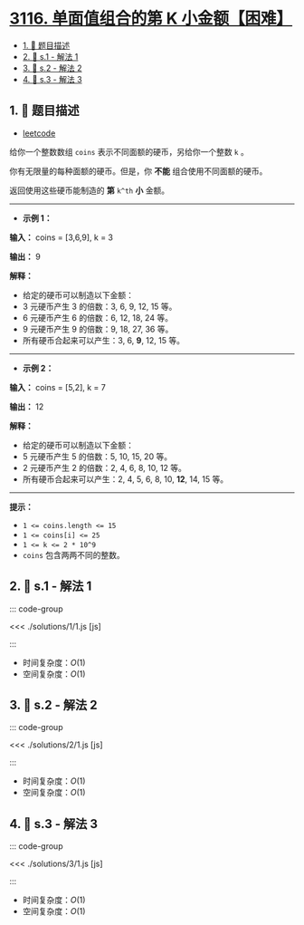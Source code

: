 # [3116. 单面值组合的第 K 小金额【困难】](https://github.com/tnotesjs/TNotes.leetcode/tree/main/notes/3116.%20%E5%8D%95%E9%9D%A2%E5%80%BC%E7%BB%84%E5%90%88%E7%9A%84%E7%AC%AC%20K%20%E5%B0%8F%E9%87%91%E9%A2%9D%E3%80%90%E5%9B%B0%E9%9A%BE%E3%80%91)

<!-- region:toc -->

- [1. 📝 题目描述](#1--题目描述)
- [2. 🎯 s.1 - 解法 1](#2--s1---解法-1)
- [3. 🎯 s.2 - 解法 2](#3--s2---解法-2)
- [4. 🎯 s.3 - 解法 3](#4--s3---解法-3)

<!-- endregion:toc -->

## 1. 📝 题目描述

- [leetcode](https://leetcode.cn/problems/kth-smallest-amount-with-single-denomination-combination/)

给你一个整数数组 `coins` 表示不同面额的硬币，另给你一个整数 `k` 。

你有无限量的每种面额的硬币。但是，你 **不能** 组合使用不同面额的硬币。

返回使用这些硬币能制造的 **第** `k^th` **小** 金额。

---

- **示例 1：**

**输入：** coins = [3,6,9], k = 3

**输出：** 9

**解释：**

- 给定的硬币可以制造以下金额：
- 3 元硬币产生 3 的倍数：3, 6, 9, 12, 15 等。
- 6 元硬币产生 6 的倍数：6, 12, 18, 24 等。
- 9 元硬币产生 9 的倍数：9, 18, 27, 36 等。
- 所有硬币合起来可以产生：3, 6, **9**, 12, 15 等。

---

- **示例 2：**

**输入：** coins = [5,2], k = 7

**输出：** 12

**解释：**

- 给定的硬币可以制造以下金额：
- 5 元硬币产生 5 的倍数：5, 10, 15, 20 等。
- 2 元硬币产生 2 的倍数：2, 4, 6, 8, 10, 12 等。
- 所有硬币合起来可以产生：2, 4, 5, 6, 8, 10, **12**, 14, 15 等。

---

**提示：**

- `1 <= coins.length <= 15`
- `1 <= coins[i] <= 25`
- `1 <= k <= 2 * 10^9`
- `coins` 包含两两不同的整数。

## 2. 🎯 s.1 - 解法 1

::: code-group

<<< ./solutions/1/1.js [js]

:::

- 时间复杂度：$O(1)$
- 空间复杂度：$O(1)$

## 3. 🎯 s.2 - 解法 2

::: code-group

<<< ./solutions/2/1.js [js]

:::

- 时间复杂度：$O(1)$
- 空间复杂度：$O(1)$

## 4. 🎯 s.3 - 解法 3

::: code-group

<<< ./solutions/3/1.js [js]

:::

- 时间复杂度：$O(1)$
- 空间复杂度：$O(1)$

